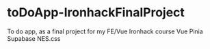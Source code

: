 # toDoApp-IronhackFinalProject
To do app, as a final project for my FE/Vue Ironhack course 
Vue
Pinia
Supabase
NES.css

